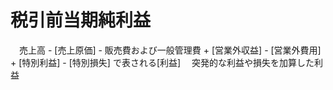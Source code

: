 # 税引前当期純利益
　売上高 - [売上原価] - 販売費および一般管理費 + [営業外収益] - [営業外費用] + [特別利益] - [特別損失] で表される[利益]
　突発的な利益や損失を加算した利益
